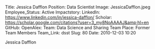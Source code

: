 Title: Jessica Dafflon
Position: Data Scientist
Image: JessicaDafflon.jpeg
Employee_Status: Active
Impactstory: 
LinkedIn: https://www.linkedin.com/in/jessica-dafflon/
Scholar: https://scholar.google.com/citations?user=3_my8NoAAAAJ&amp;hl=en
GitHub: 
OpenAlex: 
Team: Data Science and Sharing Team
Place: Former Team Members
Team_Link: dsst
Slug: 80
Date: 2010-12-03 10:20

Jessica Dafflon